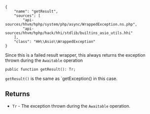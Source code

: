``` yamlmeta
{
    "name": "getResult",
    "sources": [
        "api-sources/hhvm/hphp/system/php/async/WrappedException.ns.php",
        "api-sources/hhvm/hphp/hack/hhi/stdlib/builtins_asio_utils.hhi"
    ],
    "class": "HH\\Asio\\WrappedException"
}
```




Since this is a failed result wrapper, this always returns the exception
thrown during the ` Awaitable ` operation




``` Hack
public function getResult(): Tr;
```




` getResult() ` is the same as `getException() in this case.




## Returns




+ ` Tr ` - The exception thrown during the `` Awaitable `` operation.
<!-- HHAPIDOC -->
